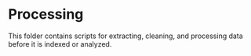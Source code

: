 # Processing

This folder contains scripts for extracting, cleaning, and processing data before it is indexed or analyzed.
